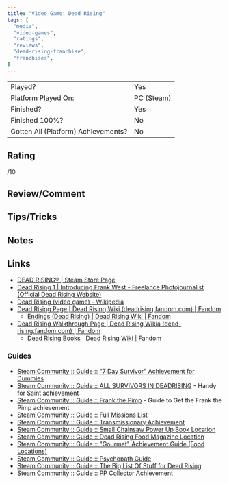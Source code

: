 ```yaml
---
title: "Video Game: Dead Rising"
tags: [
  "media",
  "video-games",
  "ratings",
  "reviews",
  "dead-rising-franchise",
  "franchises",
]
---
```


| | |
|-|-|
| Played? | Yes |
| Platform Played On: | PC (Steam) |
| Finished? | Yes |
| Finished 100%? | No |
| Gotten All (Platform) Achievements? | No |

## Rating

/10

## Review/Comment



## Tips/Tricks



## Notes



## Links

- [DEAD RISING® | Steam Store Page](https://store.steampowered.com/app/427190/DEAD_RISING/)
- [Dead Rising 1 | Introducing Frank West - Freelance Photojournalist (Official Dead Rising Website)](https://www.deadrising.com/dead-rising-1/index.html)
- [Dead Rising (video game) - Wikipedia](https://en.wikipedia.org/wiki/Dead_Rising_(video_game))
- [Dead Rising Page | Dead Rising Wiki (deadrising.fandom.com) | Fandom](https://deadrising.fandom.com/wiki/Dead_Rising)
  - [Endings (Dead Rising) | Dead Rising Wiki | Fandom](https://deadrising.fandom.com/wiki/Endings_(Dead_Rising))
- [Dead Rising Walkthrough Page | Dead Rising Wikia (dead-rising.fandom.com) | Fandom](https://dead-rising.fandom.com/wiki/Dead_Rising_Walkthrough)
  - [Dead Rising Books | Dead Rising Wiki | Fandom](https://dead-rising.fandom.com/wiki/Dead_Rising_Books#Book_List)

### Guides

- [Steam Community :: Guide :: "7 Day Survivor" Achievement for Dummies](https://steamcommunity.com/sharedfiles/filedetails/?id=1246983258)
- [Steam Community :: Guide :: ALL SURVIVORS IN DEADRISING](https://steamcommunity.com/sharedfiles/filedetails/?id=1433032852&searchtext=all+survivors) - Handy for Saint achievement
- [Steam Community :: Guide :: Frank the Pimp](https://steamcommunity.com/sharedfiles/filedetails/?id=1662346030&searchtext=frank+the+pimp) - Guide to Get the Frank the Pimp achievement
- [Steam Community :: Guide :: Full Missions List](https://steamcommunity.com/sharedfiles/filedetails/?id=1661684053)
- [Steam Community :: Guide :: Transmissionary Achievement](https://steamcommunity.com/sharedfiles/filedetails/?id=1660588102)
- [Steam Community :: Guide :: Small Chainsaw Power Up Book Location](https://steamcommunity.com/sharedfiles/filedetails/?id=894394956&searchtext=books)
- [Steam Community :: Guide :: Dead Rising Food Magazine Location](https://steamcommunity.com/sharedfiles/filedetails/?id=1214350589&searchtext=food)
- [Steam Community :: Guide :: "Gourmet" Achievement Guide (Food Locations)](https://steamcommunity.com/sharedfiles/filedetails/?id=763373120&searchtext=food)
- [Steam Community :: Guide :: Psychopath Guide](https://steamcommunity.com/sharedfiles/filedetails/?id=763096265&searchtext=books)
- [Steam Community :: Guide :: The Big List Of Stuff for Dead Rising](https://steamcommunity.com/sharedfiles/filedetails/?id=2482829127)
- [Steam Community :: Guide :: PP Collector Achievement](https://steamcommunity.com/sharedfiles/filedetails/?id=1978186631&searchtext=clothes+horse)
